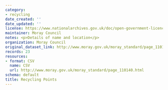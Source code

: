 ```yaml
---
category:
- recycling
date_created: ''
date_updated: ''
license: https://www.nationalarchives.gov.uk/doc/open-government-licence/version/3/
maintainer: Moray Council
notes: <p>Details of name and location</p>
organization: Moray Council
original_dataset_link: http://www.moray.gov.uk/moray_standard/page_110140.html
records: 23
resources:
- format: CSV
  name: CSV
  url: http://www.moray.gov.uk/moray_standard/page_110140.html
schema: default
title: Recycling Points
---
```

